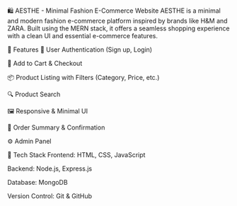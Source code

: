 🛍️ AESTHE - Minimal Fashion E-Commerce Website
AESTHE is a minimal and modern fashion e-commerce platform inspired by brands like H&M and ZARA. Built using the MERN stack, it offers a seamless shopping experience with a clean UI and essential e-commerce features.

🚀 Features
🔐 User Authentication (Sign up, Login)

🛒 Add to Cart & Checkout

📦 Product Listing with Filters (Category, Price, etc.)

🔍 Product Search

🖼️ Responsive & Minimal UI

🧾 Order Summary & Confirmation

⚙️ Admin Panel 

🧰 Tech Stack
Frontend: HTML, CSS, JavaScript

Backend: Node.js, Express.js

Database: MongoDB

Version Control: Git & GitHub
